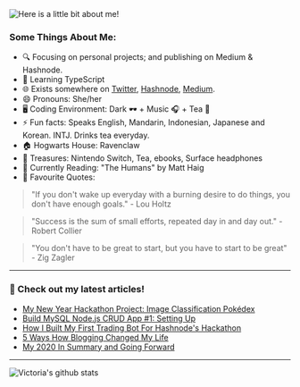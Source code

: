 <img src="https://github.com/victoria-lo/victoria-lo/blob/master/myGif.gif" alt="Here is a little bit about me!">

### Some Things About Me:

- 🔍 Focusing on personal projects; and publishing on Medium & Hashnode.
- 🌱 Learning TypeScript
- 🌐 Exists somewhere on [Twitter](https://twitter.com/lo_victoria2666), [Hashnode](https://lo-victoria.com/), [Medium](https://medium.com/@victoria2666).
- 😄 Pronouns: She/her
- 🖥️ Coding Environment: Dark 🕶️ + Music 🎧 + Tea 🍵
- ⚡ Fun facts: Speaks English, Mandarin, Indonesian, Japanese and Korean. INTJ. Drinks tea everyday.
- 🏠 Hogwarts House: Ravenclaw
- 💎 Treasures: Nintendo Switch, Tea, ebooks, Surface headphones
- 📖 Currently Reading: "The Humans" by Matt Haig
- 💬 Favourite Quotes: 
> "If you don't wake up everyday with a burning desire to do things, you don't have enough goals." - Lou Holtz

> "Success is the sum of small efforts, repeated day in and day out." - Robert Collier

> "You don't have to be great to start, but you have to start to be great"  - Zig Zagler

------

### 📝 Check out my latest articles!
<!-- BLOG:START -->
- [My New Year Hackathon Project: Image Classification Pokédex](https://lo-victoria.com/my-new-year-hackathon-project-image-classification-pokedex-1)
- [Build MySQL Node.js CRUD App #1: Setting Up](https://lo-victoria.com/build-mysql-nodejs-crud-app-1-setting-up)
- [How I Built My First Trading Bot For Hashnode's Hackathon](https://lo-victoria.com/how-i-built-my-first-trading-bot-for-hashnodes-hackathon)
- [5 Ways How Blogging Changed My Life](https://lo-victoria.com/5-ways-how-blogging-changed-my-life)
- [My 2020 In Summary and Going Forward](https://lo-victoria.com/my-2020-in-summary-and-going-forward)
<!-- BLOG:END -->

-----

![Victoria's github stats](https://github-readme-stats.vercel.app/api?username=victoria-lo&show_icons=true&count_private=true&hide=issues,prs)
